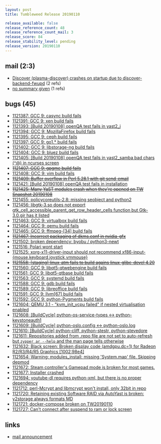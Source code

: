 ```yaml
---
layout: post
title: Tumbleweed Release 20190110

release_available: false
release_reference_count: 48
release_reference_count_mail: 3
release_score: 84
release_stability_level: pending
release_version: 20190110
---
```


## mail (2:3)

- [Discover (plasma-discover) crashes on startup due to discover-backend-fwupd](https://lists.opensuse.org/opensuse-factory/2019-01/msg00112.html) (2 refs)
- [no summary given](https://lists.opensuse.org/opensuse-factory/2019-01/msg00099.html) (1 refs)

## bugs (45)

<!--more-->

- [1121387: GCC 9:  casync build fails](https://bugzilla.opensuse.org/show_bug.cgi?id=1121387)
- [1121391: GCC 9: xen build fails](https://bugzilla.opensuse.org/show_bug.cgi?id=1121391)
- [1121393: \[Build 20190108\] openQA test fails in yast2_i](https://bugzilla.opensuse.org/show_bug.cgi?id=1121393)
- [1121394: GCC 9: MozillaFirefox build fails](https://bugzilla.opensuse.org/show_bug.cgi?id=1121394)
- [1121395: GCC 9: ceph build fails](https://bugzilla.opensuse.org/show_bug.cgi?id=1121395)
- [1121397: GCC 9: go1.* build fails](https://bugzilla.opensuse.org/show_bug.cgi?id=1121397)
- [1121402: GCC 9: libstorage-ng build fails](https://bugzilla.opensuse.org/show_bug.cgi?id=1121402)
- [1121404: GCC 9: bluez build fails](https://bugzilla.opensuse.org/show_bug.cgi?id=1121404)
- [1121405: \[Build 20190108\] openQA test fails in yast2_samba bad chars (^@) in ncurses screen](https://bugzilla.opensuse.org/show_bug.cgi?id=1121405)
- ~~[1121407: GCC 9: gpgme build fails](https://bugzilla.opensuse.org/show_bug.cgi?id=1121407)~~
- [1121408: GCC 9: vim build fails](https://bugzilla.opensuse.org/show_bug.cgi?id=1121408)
- ~~[1121409: Buffer overflow in Perl 5.28.1 with git send-email](https://bugzilla.opensuse.org/show_bug.cgi?id=1121409)~~
- [1121421: \[Build 20190108\] openQA test fails in installation](https://bugzilla.opensuse.org/show_bug.cgi?id=1121421)
- ~~[1121425: Many YaST modules crash when they're opened on TW Snapshot 20190108](https://bugzilla.opensuse.org/show_bug.cgi?id=1121425)~~
- [1121455: policycoreutils-2.8: missing seobject and python2](https://bugzilla.opensuse.org/show_bug.cgi?id=1121455)
- [1121456: libgtk-3.so does not export gtk_cell_accessible_parent_get_row_header_cells function but Gtk-3.0.gir has it listed](https://bugzilla.opensuse.org/show_bug.cgi?id=1121456)
- [1121463: GCC 9: virtualbox build fails](https://bugzilla.opensuse.org/show_bug.cgi?id=1121463)
- [1121464: GCC 9: qemu build fails](https://bugzilla.opensuse.org/show_bug.cgi?id=1121464)
- [1121465: GCC 9: ffmpeg-\[34\] build fails](https://bugzilla.opensuse.org/show_bug.cgi?id=1121465)
- ~~[1121467: Incorrect packaging of dkms.conf in nvidia-gfx](https://bugzilla.opensuse.org/show_bug.cgi?id=1121467)~~
- [1121502: broken dependency: byobu / python3-newt](https://bugzilla.opensuse.org/show_bug.cgi?id=1121502)
- [1121516: Polari wont start](https://bugzilla.opensuse.org/show_bug.cgi?id=1121516)
- [1121525: xorg-x11-driver-input should not recommend xf86-input-{mouse,keyboard,joystick,vmmouse}](https://bugzilla.opensuse.org/show_bug.cgi?id=1121525)
- ~~[1121558: \[staging\] linux-atm fails to build agains linux-glibc-devel 4.20](https://bugzilla.opensuse.org/show_bug.cgi?id=1121558)~~
- [1121560: GCC 9: libqt5-qtwebengine build fails](https://bugzilla.opensuse.org/show_bug.cgi?id=1121560)
- [1121561: GCC 9: libqt5-qtbase build fails](https://bugzilla.opensuse.org/show_bug.cgi?id=1121561)
- [1121563: GCC 9: systemd build fails](https://bugzilla.opensuse.org/show_bug.cgi?id=1121563)
- [1121588: GCC 9: gdb build fails](https://bugzilla.opensuse.org/show_bug.cgi?id=1121588)
- [1121589: GCC 9: libreoffice build fails](https://bugzilla.opensuse.org/show_bug.cgi?id=1121589)
- [1121591: GCC 9: llvm\[67\] build fails](https://bugzilla.opensuse.org/show_bug.cgi?id=1121591)
- [1121592: GCC 9: python-Pygments build fails](https://bugzilla.opensuse.org/show_bug.cgi?id=1121592)
- [1121604: QEMU 3.1 - "kvm_init_vcpu failed" if nested virtualisation enabled](https://bugzilla.opensuse.org/show_bug.cgi?id=1121604)
- [1121608: \[BuildCycle\] python-os-service-types <-> python-keystoneauth1](https://bugzilla.opensuse.org/show_bug.cgi?id=1121608)
- [1121609: \[BuildCycle\] python-oslo.config <-> python-oslo.log](https://bugzilla.opensuse.org/show_bug.cgi?id=1121609)
- [1121610: \[BuildCycle\] python-cliff, python-stestr, python-stevedore](https://bugzilla.opensuse.org/show_bug.cgi?id=1121610)
- [1121611: Repositories added from .repo file are not set to auto-refresh but `zypper ar --help` and the man page tells otherwise](https://bugzilla.opensuse.org/show_bug.cgi?id=1121611)
- [1121632: Black screen: Broken display code (amdgpu.dc=1) for Radeon R2/R3/R4/R5 Graphics \[1002:98e4\]](https://bugzilla.opensuse.org/show_bug.cgi?id=1121632)
- [1121654: Warning: modules_install: missing 'System.map' file. Skipping depmod](https://bugzilla.opensuse.org/show_bug.cgi?id=1121654)
- [1121672: Steam controller's Gamepad mode is broken for most games.](https://bugzilla.opensuse.org/show_bug.cgi?id=1121672)
- [1121677: Installer crashed](https://bugzilla.opensuse.org/show_bug.cgi?id=1121677)
- [1121694: youtube-dl requires python-xml, but there is no proper dependency](https://bugzilla.opensuse.org/show_bug.cgi?id=1121694)
- [1121712: perl-Mcrypt and libmcrypt won't install, only 32bit in repo](https://bugzilla.opensuse.org/show_bug.cgi?id=1121712)
- [1121720: Retaining existing Software RAID via AutoYast is broken: y2storage always formats MD](https://bugzilla.opensuse.org/show_bug.cgi?id=1121720)
- [1121721: docker-compose broken on TW20190110](https://bugzilla.opensuse.org/show_bug.cgi?id=1121721)
- [1121727: Can't connect after suspend to ram or lock screen](https://bugzilla.opensuse.org/show_bug.cgi?id=1121727)



## links

- [mail announcement](https://lists.opensuse.org/opensuse-factory/2019-01/msg00097.html)
